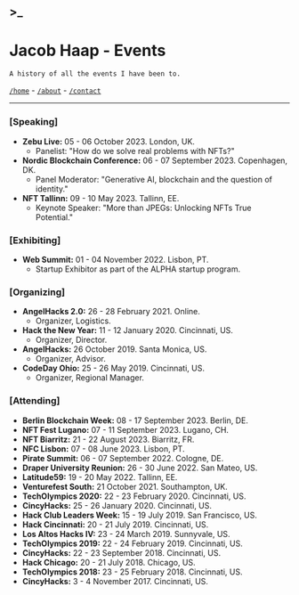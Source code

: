 ## >_
# Jacob Haap - Events

```
A history of all the events I have been to.
```

[`/home`](/) - [`/about`](/about) - [`/contact`](/contact)

***

### [Speaking]

+ **Zebu Live:** 05 - 06 October 2023. London, UK.
  - Panelist: "How do we solve real problems with NFTs?"
+ **Nordic Blockchain Conference:** 06 - 07 September 2023. Copenhagen, DK.
  - Panel Moderator: "Generative AI, blockchain and the question of identity."
+ **NFT Tallinn:** 09 - 10 May 2023. Tallinn, EE.
  - Keynote Speaker: "More than JPEGs: Unlocking NFTs True Potential."

### [Exhibiting]

+ **Web Summit:** 01 - 04 November 2022. Lisbon, PT.
  - Startup Exhibitor as part of the ALPHA startup program.

### [Organizing]

+ **AngelHacks 2.0:** 26 - 28 February 2021. Online.
  - Organizer, Logistics.
+ **Hack the New Year:** 11 - 12 January 2020. Cincinnati, US.
  - Organizer, Director.
+ **AngelHacks:** 26 October 2019. Santa Monica, US.
  - Organizer, Advisor.
+ **CodeDay Ohio:** 25 - 26 May 2019. Cincinnati, US.
  - Organizer, Regional Manager.

### [Attending]

+ **Berlin Blockchain Week:** 08 - 17 September 2023. Berlin, DE.
+ **NFT Fest Lugano:** 07 - 11 September 2023. Lugano, CH.
+ **NFT Biarritz:** 21 - 22 August 2023. Biarritz, FR.
+ **NFC Lisbon:** 07 - 08 June 2023. Lisbon, PT.
+ **Pirate Summit:** 06 - 07 September 2022. Cologne, DE.
+ **Draper University Reunion:** 26 - 30 June 2022. San Mateo, US.
+ **Latitude59:** 19 - 20 May 2022. Tallinn, EE.
+ **Venturefest South:** 21 October 2021. Southampton, UK.
+ **TechOlympics 2020:** 22 - 23 February 2020. Cincinnati, US.
+ **CincyHacks:** 25 - 26 January 2020. Cincinnati, US.
+ **Hack Club Leaders Week:** 15 - 19 July 2019. San Francisco, US.
+ **Hack Cincinnati:** 20 - 21 July 2019. Cincinnati, US.
+ **Los Altos Hacks IV:** 23 - 24 March 2019. Sunnyvale, US.
+ **TechOlympics 2019:** 22 - 24 February 2019. Cincinnati, US.
+ **CincyHacks:** 22 - 23 September 2018. Cincinnati, US.
+ **Hack Chicago:** 20 - 21 July 2018. Chicago, US.
+ **TechOlympics 2018:** 23 - 25 February 2018. Cincinnati, US.
+ **CincyHacks:** 3 - 4 November 2017. Cincinnati, US.